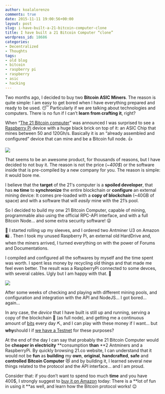 ```yaml
---
author: koalalorenzo
comments: true
date: 2015-11-11 19:00:56+00:00
layout: post
slug: i-have-built-a-21-bitcoin-computer-clone
title: I have built a 21 Bitcoin Computer “clone”
wordpress_id: 18686
categories:
- Decentralized
- Thoughts
tags:
- old blog
- bitcoin
- raspberry pi
- raspberry
- asic
- hacking
---
```


Two months ago, I decided to buy two **Bitcoin ASIC Miners**. The reason is quite simple: I am easy to get bored when I have everything prepared and ready to be used. 😴 Particularly if we are talking about technologies and computers. There is no fun if I can’t **learn from crafting it**, right?

When “[The 21 Bitcoin computer](https://21.co/)” was announced I was surprised to see a [Raspberry Pi](https://www.raspberrypi.org/) device with a huge black brick on top of it: an ASIC Chip that mines between 50 and 120Gh/s. Basically it is an “already assembled and configured” device that can mine and be a Bitcoin full node. 👍 <!--more-->

![](1*cGzWsrAlRUAGWLfzJOGYLg.webp)

That seems to be an awesome product, for thousands of reasons, but I have decided to not buy it. The reason is not the price (~_400$_) or the software inside that is pre-compiled by a new company for you. The reason is simple: it would bore me.


I believe that the **target** of the 21's computer is a **spoiled developer**, that has **no time** to **synchronize** the entire blockchain or **configure** an external mining device: It comes pre-loaded with a **copy of blockchain** (~40GB of space) and with a software that will _easily_ mine with the 21’s pool.

So I decided to build my onw 21 Bitcoin Computer, capable of mining, programmable also using the official RPC-API interface, and with a full Bitcoin Node... and some extra security software! 😜

💪 I started rolling up my sleeves, and I ordered two Antminer U3 on Amazon 🛍 . Then I took my unused Raspberry Pi, an external old HardDrive and, when the miners arrived, I turned everything on with the power of Forums and Documentations.

I compiled and configured all the softwares by myself and the time spent was worth. I spent less money by recycling old things and that made me feel even better. The result was a RaspberryPi connected to some devces, with several cables. Ugly but I am happy with that. 👏

![](cover.webp)

After some weeks of checking and playing with different mining pools, and configuration and integration with the API and NodeJS… I got bored… again…

In any case, the _device_ that I have built is still up and running, serving a copy of the blockchain 📜 (as full node), and getting me a continuous amount of [bits](https://en.bitcoin.it/wiki/Units) every day ⛏, and I can play with these money if I want… but **why**should I if [we have a Testnet](https://en.bitcoin.it/wiki/Testnet) for these purposes?

At the end of the day I can say that probably the 21 Bitcoin Computer would be **cheaper in electricity** **consumption **than** **2 Antminers and a RaspberryPi. By quickly browsing 21.co website, I can understand that it would not be **fun** as **building** my **own**, **original**, **handcrafted**, **safe** and **controlled** **Bitcoin Computer** 😻 and by building it, I learned several new things related to the protocol and the API interface… and I am proud.

Consider that: if you don’t want to spend too much **time** and you have 400$, I strongly suggest to [buy it on Amazon](https://21.co/buy/) today: There is a **lot of fun in using it **as well, and learn how the Bitcoin protocol works! 😉




